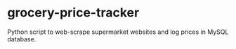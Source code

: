 # grocery-price-tracker

Python script to web-scrape supermarket websites and log prices in MySQL database. 

